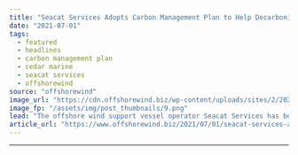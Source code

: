 ```yaml
---
title: "Seacat Services Adopts Carbon Management Plan to Help Decarbonise Offshore Wind Sector"
date: "2021-07-01"
tags: 
  - featured
  - headlines
  - carbon management plan
  - cedar marine
  - seacat services
  - offshorewind
source: "offshorewind"
image_url: "https://cdn.offshorewind.biz/wp-content/uploads/sites/2/2021/05/18115502/Seacat-Enterprise.png"
image_fp: "/assets/img/post_thumbnails/9.png"
lead: "The offshore wind support vessel operator Seacat Services has become the first business to"
article_url: "https://www.offshorewind.biz/2021/07/01/seacat-services-adopts-carbon-management-plan-to-help-decarbonise-offshore-wind-sector/"
---
```


---
